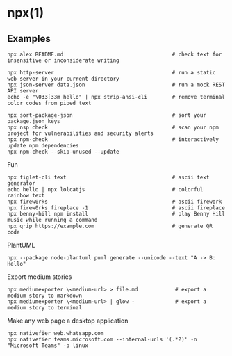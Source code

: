 # npx(1)

## Examples

    npx alex README.md                                   # check text for insensitive or inconsiderate writing

    npx http-server                                      # run a static web server in your current directory
    npx json-server data.json                            # run a mock REST API server
    echo -e "\033[33m hello" | npx strip-ansi-cli        # remove terminal color codes from piped text

    npx sort-package-json                                # sort your package.json keys
    npx nsp check                                        # scan your npm project for vulnerabilities and security alerts
    npx npm-check                                        # interactively update npm dependencies
    npx npm-check --skip-unused --update

  Fun

    npx figlet-cli text                                  # ascii text generator
    echo hello | npx lolcatjs                            # colorful rainbow text
    npx firew0rks                                        # ascii firework
    npx firew0rks fireplace -1                           # ascii fireplace
    npx benny-hill npm install                           # play Benny Hill music while running a command
    npx qrip https://example.com                         # generate QR code

  PlantUML

    npx --package node-plantuml puml generate --unicode --text "A -> B: Hello"

  Export medium stories

    npx mediumexporter \<medium-url> > file.md            # export a medium story to markdown
    npx mediumexporter \<medium-url> | glow -             # export a medium story to terminal

  Make any web page a desktop application

    npx nativefier web.whatsapp.com
    npx nativefier teams.microsoft.com --internal-urls '(.*?)' -n "Microsoft Teams" -p linux
